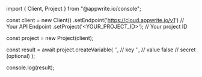 import { Client, Project } from "@appwrite.io/console";

const client = new Client()
    .setEndpoint('https://cloud.appwrite.io/v1') // Your API Endpoint
    .setProject('<YOUR_PROJECT_ID>'); // Your project ID

const project = new Project(client);

const result = await project.createVariable(
    '<KEY>', // key
    '<VALUE>', // value
    false // secret (optional)
);

console.log(result);
